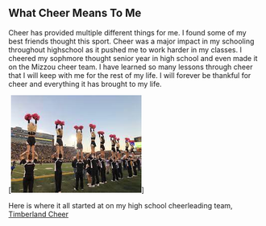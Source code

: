 ## What Cheer Means To Me

Cheer has provided multiple different things for me. 
I found some of my best friends thought this sport.
Cheer was a major impact in my schooling throughout highschool as it pushed me to work harder in my classes.
I cheered my sophmore thought senior year in high school and even made it on the Mizzou cheer team. 
I have learned so many lessons through cheer that I will keep with me for the rest of my life. 
I will forever be thankful for cheer and everything it has brought to my life.

 [![Mizzou Cheer](cheer-picture.jpeg)]

 Here is where it all started at on my high school cheerleading team, [Timberland Cheer](https://sites.google.com/wsdr4.org/timberlandcheer) 